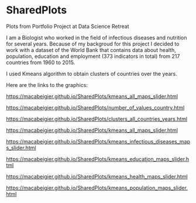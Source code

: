 # SharedPlots
Plots from Portfolio Project at Data Science Retreat

I am a Biologist who worked in the field of infectious diseases and nutrition for several years.
Because of my backgroud for this project I decided to work with a dataset of the World Bank that contains data about health, population, education and employment (373 indicators in total) from 217 countries from 1960 to 2015.

I used Kmeans algorithm to obtain clusters of countries over the years.

Here are the links to the graphics:

https://macabeigier.github.io/SharedPlots/kmeans_all_maps_slider.html

https://macabeigier.github.io/SharedPlots/number_of_values_country.html

https://macabeigier.github.io/SharedPlots/clusters_all_countries_years.html

https://macabeigier.github.io/SharedPlots/kmeans_all_maps_slider.html

https://macabeigier.github.io/SharedPlots/kmeans_infectious_diseases_maps_slider.html

https://macabeigier.github.io/SharedPlots/kmeans_education_maps_slider.html

https://macabeigier.github.io/SharedPlots/kmeans_health_maps_slider.html

https://macabeigier.github.io/SharedPlots/kmeans_population_maps_slider.html


